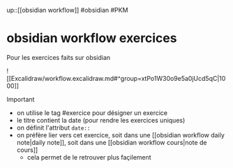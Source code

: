 up::[[obsidian workflow]]
#obsidian #PKM
# obsidian workflow exercices
Pour les exercices faits sur obsidian

![[Excalidraw/workflow.excalidraw.md#^group=xtPo1W30o9e5a0jUcd5qC|1000]]

> [!important]
>  - on utilise le tag #exercice pour désigner un exercice
>  - le titre contient la date (pour rendre les exercices uniques)
>  - on définit l'attribut `date::`
>  - on préfère lier vers cet exercice, soit dans une [[obsidian workflow daily note|daily note]], soit dans une [[obsidian workflow cours|note de cours]]
>      - cela permet de le retrouver plus façilement

